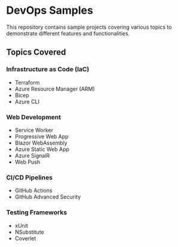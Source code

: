 # DevOps Samples

This repository contains sample projects covering various topics to demonstrate different features and functionalities.

## Topics Covered

### Infrastructure as Code (IaC)

- Terraform
- Azure Resource Manager (ARM)
- Bicep
- Azure CLI

### Web Development

- Service Worker
- Progressive Web App
- Blazor WebAssembly
- Azure Static Web App
- Azure SignalR
- Web Push

### CI/CD Pipelines

- GitHub Actions
- GitHub Advanced Security

### Testing Frameworks
- xUnit
- NSubstitute
- Coverlet


